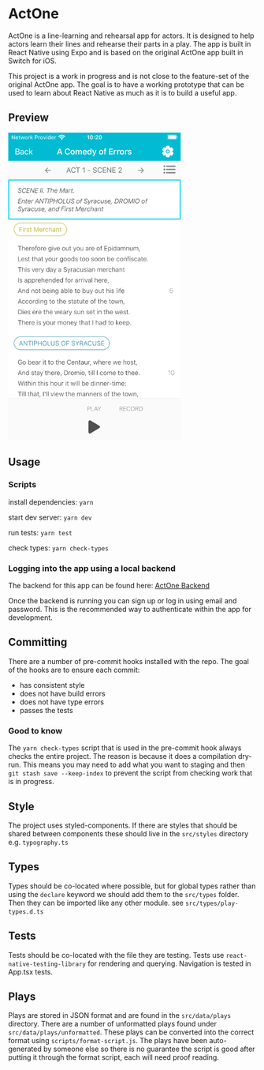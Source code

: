 # ActOne

ActOne is a line-learning and rehearsal app for actors. It is designed to help
actors learn their lines and rehearse their parts in a play. The app is
built in React Native using Expo and is based on the original ActOne app built
in Switch for iOS.

This project is a work in progress and is not close to the feature-set of
the original ActOne app. The goal is to have a working prototype that can be
used to learn about React Native as much as it is to build a useful app.

## Preview

<!-- use width attribute as GitHub sanitisation removes style attributes -->
<img src="readme/assets/play-preview.png" alt="Play screen preview" width="350px" />

## Usage

### Scripts

install dependencies: `yarn`

start dev server: `yarn dev`

run tests: `yarn test`

check types: `yarn check-types`

### Logging into the app using a local backend

The backend for this app can be found here: [ActOne Backend](https://github.com/olivierwilkinson/act-one-backend)

Once the backend is running you can sign up or log in using email and password.
This is the recommended way to authenticate within the app for development.

## Committing

There are a number of pre-commit hooks installed with the repo. The goal of the
hooks are to ensure each commit:

- has consistent style
- does not have build errors
- does not have type errors
- passes the tests

### Good to know

The `yarn check-types` script that is used in the pre-commit hook always checks
the entire project. The reason is because it does a compilation dry-run. This
means you may need to add what you want to staging and then
`git stash save --keep-index` to prevent the script from checking work that is
in progress.

## Style

The project uses styled-components. If there are styles that should be shared
between components these should live in the `src/styles` directory e.g.
`typography.ts`

## Types

Types should be co-located where possible, but for global types rather than
using the `declare` keyword we should add them to the `src/types` folder.
Then they can be imported like any other module. see `src/types/play-types.d.ts`

## Tests

Tests should be co-located with the file they are testing.
Tests use `react-native-testing-library` for rendering and querying.
Navigation is tested in App.tsx tests.

## Plays

Plays are stored in JSON format and are found in the `src/data/plays` directory.
There are a number of unformatted plays found under `src/data/plays/unformatted`.
These plays can be converted into the correct format using
`scripts/format-script.js`. The plays have been auto-generated by someone else
so there is no guarantee the script is good after putting it through the format
script, each will need proof reading.
